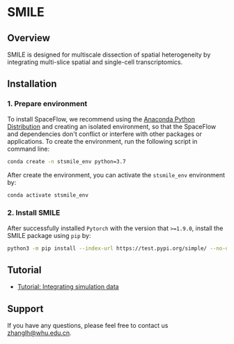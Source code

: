 # SMILE

## Overview

SMILE is designed for multiscale dissection of spatial heterogeneity by integrating multi-slice spatial and single-cell transcriptomics.

## Installation
### 1. Prepare environment
To install SpaceFlow, we recommend using the [Anaconda Python Distribution](https://anaconda.org/) and creating an isolated environment, so that the SpaceFlow and dependencies don't conflict or interfere with other packages or applications. To create the environment, run the following script in command line:

```bash
conda create -n stsmile_env python=3.7
```

After create the environment, you can activate the `stsmile_env` environment by:
```bash
conda activate stsmile_env
```

### 2. Install SMILE
After successfully installed `Pytorch` with the version that `>=1.9.0`, install the SMILE package using `pip` by:
```bash                                          
python3 -m pip install --index-url https://test.pypi.org/simple/ --no-deps stSMILE
```

## Tutorial

- [Tutorial: Integrating simulation data](https://github.com/lhzhanglabtools/SMILE/blob/main/tutorial/run_SMILE_on_simulation_data.ipynb)

## Support

If you have any questions, please feel free to contact us [zhanglh@whu.edu.cn](mailto:zhanglh@whu.edu.cn). 



